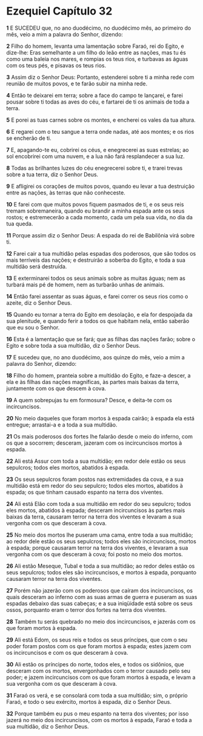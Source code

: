 # Ezequiel Capítulo 32

**1** 	E SUCEDEU que, no ano duodécimo, no duodécimo mês, ao primeiro do mês, veio a mim a palavra do Senhor, dizendo:

**2** 	Filho do homem, levanta uma lamentação sobre Faraó, rei do Egito, e dize-lhe: Eras semelhante a um filho do leão entre as nações, mas tu és como uma baleia nos mares, e rompias os teus rios, e turbavas as águas com os teus pés, e pisavas os teus rios.

**3** 	Assim diz o Senhor Deus: Portanto, estenderei sobre ti a minha rede com reunião de muitos povos, e te farão subir na minha rede.

**4** 	Então te deixarei em terra; sobre a face do campo te lançarei, e farei pousar sobre ti todas as aves do céu, e fartarei de ti os animais de toda a terra.

**5** 	E porei as tuas carnes sobre os montes, e encherei os vales da tua altura.

**6** 	E regarei com o teu sangue a terra onde nadas, até aos montes; e os rios se encherão de ti.

**7** 	E, apagando-te eu, cobrirei os céus, e enegrecerei as suas estrelas; ao sol encobrirei com uma nuvem, e a lua não fará resplandecer a sua luz.

**8** 	Todas as brilhantes luzes do céu enegrecerei sobre ti, e trarei trevas sobre a tua terra, diz o Senhor Deus.

**9** 	E afligirei os corações de muitos povos, quando eu levar a tua destruição entre as nações, às terras que não conheceste.

**10** 	E farei com que muitos povos fiquem pasmados de ti, e os seus reis tremam sobremaneira, quando eu brandir a minha espada ante os seus rostos; e estremecerão a cada momento, cada um pela sua vida, no dia da tua queda.

**11** 	Porque assim diz o Senhor Deus: A espada do rei de Babilônia virá sobre ti.

**12** 	Farei cair a tua multidão pelas espadas dos poderosos, que são todos os mais terríveis das nações; e destruirão a soberba do Egito, e toda a sua multidão será destruída.

**13** 	E exterminarei todos os seus animais sobre as muitas águas; nem as turbará mais pé de homem, nem as turbarão unhas de animais.

**14** 	Então farei assentar as suas águas, e farei correr os seus rios como o azeite, diz o Senhor Deus.

**15** 	Quando eu tornar a terra do Egito em desolação, e ela for despojada da sua plenitude, e quando ferir a todos os que habitam nela, então saberão que eu sou o Senhor.

**16** 	Esta é a lamentação que se fará; que as filhas das nações farão; sobre o Egito e sobre toda a sua multidão, diz o Senhor Deus.

**17** 	E sucedeu que, no ano duodécimo, aos quinze do mês, veio a mim a palavra do Senhor, dizendo:

**18** 	Filho do homem, pranteia sobre a multidão do Egito, e faze-a descer, a ela e às filhas das nações magníficas, às partes mais baixas da terra, juntamente com os que descem à cova.

**19** 	A quem sobrepujas tu em formosura? Desce, e deita-te com os incircuncisos.

**20** 	No meio daqueles que foram mortos à espada cairão; à espada ela está entregue; arrastai-a e a toda a sua multidão.

**21** 	Os mais poderosos dos fortes lhe falarão desde o meio do inferno, com os que a socorrem; desceram, jazeram com os incircuncisos mortos à espada.

**22** 	Ali está Assur com toda a sua multidão; em redor dele estão os seus sepulcros; todos eles mortos, abatidos à espada.

**23** 	Os seus sepulcros foram postos nas extremidades da cova, e a sua multidão está em redor do seu sepulcro; todos eles mortos, abatidos à espada; os que tinham causado espanto na terra dos viventes.

**24** 	Ali está Elão com toda a sua multidão em redor do seu sepulcro; todos eles mortos, abatidos à espada; desceram incircuncisos às partes mais baixas da terra, causaram terror na terra dos viventes e levaram a sua vergonha com os que desceram à cova.

**25** 	No meio dos mortos lhe puseram uma cama, entre toda a sua multidão; ao redor dele estão os seus sepulcros; todos eles são incircuncisos, mortos à espada; porque causaram terror na terra dos viventes, e levaram a sua vergonha com os que desceram à cova; foi posto no meio dos mortos.

**26** 	Ali estão Meseque, Tubal e toda a sua multidão; ao redor deles estão os seus sepulcros; todos eles são incircuncisos, e mortos à espada, porquanto causaram terror na terra dos viventes.

**27** 	Porém não jazerão com os poderosos que caíram dos incircuncisos, os quais desceram ao inferno com as suas armas de guerra e puseram as suas espadas debaixo das suas cabeças; e a sua iniqüidade está sobre os seus ossos, porquanto eram o terror dos fortes na terra dos viventes.

**28** 	Também tu serás quebrado no meio dos incircuncisos, e jazerás com os que foram mortos à espada.

**29** 	Ali está Edom, os seus reis e todos os seus príncipes, que com o seu poder foram postos com os que foram mortos à espada; estes jazem com os incircuncisos e com os que desceram à cova.

**30** 	Ali estão os príncipes do norte, todos eles, e todos os sidônios, que desceram com os mortos, envergonhados com o terror causado pelo seu poder; e jazem incircuncisos com os que foram mortos à espada, e levam a sua vergonha com os que desceram à cova.

**31** 	Faraó os verá, e se consolará com toda a sua multidão; sim, o próprio Faraó, e todo o seu exército, mortos à espada, diz o Senhor Deus.

**32** 	Porque também eu pus o meu espanto na terra dos viventes; por isso jazerá no meio dos incircuncisos, com os mortos à espada, Faraó e toda a sua multidão, diz o Senhor Deus.

